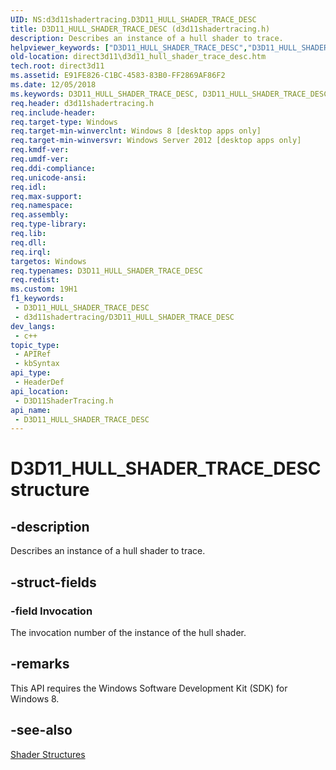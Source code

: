 ```yaml
---
UID: NS:d3d11shadertracing.D3D11_HULL_SHADER_TRACE_DESC
title: D3D11_HULL_SHADER_TRACE_DESC (d3d11shadertracing.h)
description: Describes an instance of a hull shader to trace.
helpviewer_keywords: ["D3D11_HULL_SHADER_TRACE_DESC","D3D11_HULL_SHADER_TRACE_DESC structure [Direct3D 11]","d3d11shadertracing/D3D11_HULL_SHADER_TRACE_DESC","direct3d11.d3d11_hull_shader_trace_desc"]
old-location: direct3d11\d3d11_hull_shader_trace_desc.htm
tech.root: direct3d11
ms.assetid: E91FE826-C1BC-4583-83B0-FF2869AF86F2
ms.date: 12/05/2018
ms.keywords: D3D11_HULL_SHADER_TRACE_DESC, D3D11_HULL_SHADER_TRACE_DESC structure [Direct3D 11], d3d11shadertracing/D3D11_HULL_SHADER_TRACE_DESC, direct3d11.d3d11_hull_shader_trace_desc
req.header: d3d11shadertracing.h
req.include-header: 
req.target-type: Windows
req.target-min-winverclnt: Windows 8 [desktop apps only]
req.target-min-winversvr: Windows Server 2012 [desktop apps only]
req.kmdf-ver: 
req.umdf-ver: 
req.ddi-compliance: 
req.unicode-ansi: 
req.idl: 
req.max-support: 
req.namespace: 
req.assembly: 
req.type-library: 
req.lib: 
req.dll: 
req.irql: 
targetos: Windows
req.typenames: D3D11_HULL_SHADER_TRACE_DESC
req.redist: 
ms.custom: 19H1
f1_keywords:
 - D3D11_HULL_SHADER_TRACE_DESC
 - d3d11shadertracing/D3D11_HULL_SHADER_TRACE_DESC
dev_langs:
 - c++
topic_type:
 - APIRef
 - kbSyntax
api_type:
 - HeaderDef
api_location:
 - D3D11ShaderTracing.h
api_name:
 - D3D11_HULL_SHADER_TRACE_DESC
---
```


# D3D11_HULL_SHADER_TRACE_DESC structure


## -description

Describes an instance of a hull shader to trace.

## -struct-fields

### -field Invocation

The invocation number of the instance of the hull shader.

## -remarks

This API requires the Windows Software Development Kit (SDK) for Windows 8.

## -see-also

<a href="https://docs.microsoft.com/windows/desktop/direct3d11/d3d11-graphics-reference-shader-structures">Shader Structures</a>

